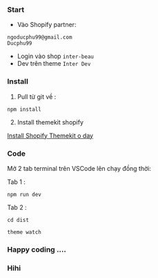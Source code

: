 ### Start

- Vào Shopify partner:
```
ngoducphu99@gmail.com
Ducphu99
```

- Login vào shop `inter-beau`
- Dev trên theme `Inter Dev`

### Install

1. Pull từ git về :

```
npm install

```

2. Install themekit shopify

[Install Shopify Themekit o day ](https://shopify.github.io/themekit/)

### Code

Mở 2 tab terminal trên VSCode lên chạy đồng thời:

Tab 1 : 
```
npm run dev

``` 

Tab 2 : 
```
cd dist

``` 
```
theme watch

```

### Happy coding ....
### Hihi